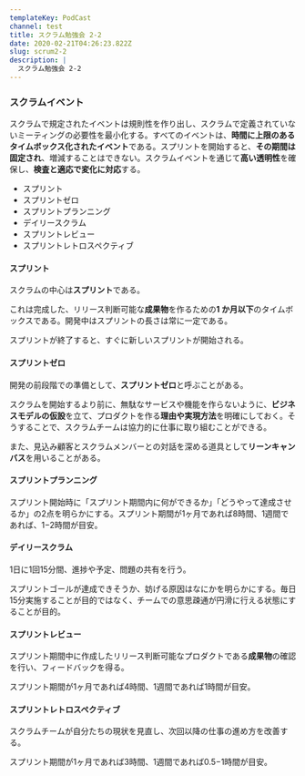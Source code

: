 ```yaml
---
templateKey: PodCast
channel: test
title: スクラム勉強会 2-2
date: 2020-02-21T04:26:23.822Z
slug: scrum2-2
description: |
  スクラム勉強会 2-2
---
```

### スクラムイベント

スクラムで規定されたイベントは規則性を作り出し、スクラムで定義されていないミーティングの必要性を最小化する。すべてのイベントは、**時間に上限のあるタイムボックス化されたイベント**である。スプリントを開始すると、**その期間は固定され**、増減することはできない。スクラムイベントを通じて**高い透明性**を確保し、**検査と適応で変化に対応**する。

* スプリント
* スプリントゼロ
* スプリントプランニング
* デイリースクラム
* スプリントレビュー
* スプリントレトロスペクティブ

#### スプリント

スクラムの中心は**スプリント**である。 

これは完成した、リリース判断可能な**成果物**を作るための**1 か月以下**のタイムボックスである。開発中はスプリントの長さは常に一定である。

スプリントが終了すると、すぐに新しいスプリントが開始される。

#### スプリントゼロ

開発の前段階での準備として、**スプリントゼロ**と呼ぶことがある。

スクラムを開始するより前に、無駄なサービスや機能を作らないように、**ビジネスモデルの仮設**を立て、プロダクトを作る**理由や実現方法**を明確にしておく。そうすることで、スクラムチームは協力的に仕事に取り組むことができる。

また、見込み顧客とスクラムメンバーとの対話を深める道具として**リーンキャンバス**を用いることがある。

#### スプリントプランニング

スプリント開始時に「スプリント期間内に何ができるか」「どうやって達成させるか」の2点を明らかにする。スプリント期間が1ヶ月であれば8時間、1週間であれば、1−2時間が目安。

#### デイリースクラム

1日に1回15分間、進捗や予定、問題の共有を行う。

スプリントゴールが達成できそうか、妨げる原因はなにかを明らかにする。毎日15分実施することが目的ではなく、チームでの意思疎通が円滑に行える状態にすることが目的。

#### スプリントレビュー

スプリント期間中に作成したリリース判断可能なプロダクトである**成果物**の確認を行い、フィードバックを得る。

スプリント期間が1ヶ月であれば4時間、1週間であれば1時間が目安。

#### スプリントレトロスペクティブ

スクラムチームが自分たちの現状を見直し、次回以降の仕事の進め方を改善する。

スプリント期間が1ヶ月であれば3時間、1週間であれば0.5−1時間が目安。